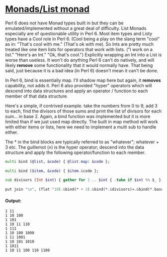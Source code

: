 [1]: https://rosettacode.org/wiki/Monads/List_monad

# [Monads/List monad][1]

Perl&#160;6 does not have Monad types built in but they can be emulated/implemented without a great deal of difficulty. List Monads especially are of questionable utility in Perl&#160;6. Most item types and Listy types have a Cool role in Perl&#160;6. (Cool being a play on the slang term "cool" as in: "That's cool with me." (That's ok with me). So Ints are pretty much treated like one item lists for operators that work with lists. ("I work on a list." "Here's an Int." "Ok, that's cool.") Explicitly wrapping an Int into a List is worse than useless. It won't do anything Perl&#160;6 can't do natively, and will likely **remove** some functionality that it would normally have. That being said, just because it is a bad idea (in Perl&#160;6) doesn't mean it can't be done.



In Perl&#160;6, bind is essentially map. I'll shadow map here but again, it **removes** capability, not adds it. Perl&#160;6 also provided "hyper" operators which will descend into data structures and apply an operator / function to each member of that data structure.



Here's a simple, if contrived example. take the numbers from 0 to 9, add 3 to each, find the divisors of those sums and print the list of divisors for each sum... in base 2. Again, a bind function was implemented but it is more limited than if we just used map directly. The built in map method will work with either items or lists, here we need to implement a multi sub to handle either.



The \* in the bind blocks are typically referred to as "whatever"; whatever + 3 etc. The guillemot (») is the hyper operator; descend into the data structure and apply the following operator/function to each member.

```raku
multi bind (@list, &code) { @list.map: &code };
 
multi bind ($item, &code) { $item.&code };
 
sub divisors (Int $int) { gather for 1 .. $int { .take if $int %% $_ } }
 
put join "\n", (flat ^10).&bind(* + 3).&bind(*.&divisors)».&bind(*.base: 2);
```

#### Output:
```
1 11
1 10 100
1 101
1 10 11 110
1 111
1 10 100 1000
1 11 1001
1 10 101 1010
1 1011
1 10 11 100 110 1100
```